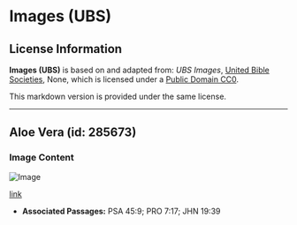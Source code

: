 # Images (UBS)

## License Information

**Images (UBS)** is based on and adapted from: _UBS Images_, [United Bible Societies](https://unitedbiblesocieties.org/), None, which is licensed under a [Public Domain CC0](https://creativecommons.org/public-domain/cc0/).

This markdown version is provided under the same license.



--------------------------------

## Aloe Vera (id: 285673)

### Image Content

![Image](https://cdn.aquifer.bible/aquifer-content/resources/Media/WEB-0024_aloe_vera.jpg)

[link](https://cdn.aquifer.bible/aquifer-content/resources/Media/WEB-0024_aloe_vera.jpg)

* **Associated Passages:** PSA 45:9; PRO 7:17; JHN 19:39

